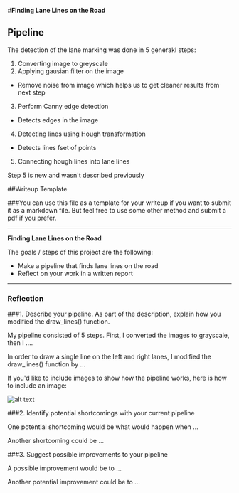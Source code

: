 #**Finding Lane Lines on the Road** 

## Pipeline

The detection of the lane marking was done in 5 generakl steps:
1. Converting image to greyscale
2. Applying gausian filter on the image 
* Remove noise from image which helps us to get cleaner results from next step
3. Perform Canny edge detection
* Detects edges in the image 
4. Detecting lines using Hough transformation
* Detects lines fset of points
5. Connecting hough lines into lane lines


Step 5 is new and wasn't described previously


##Writeup Template

###You can use this file as a template for your writeup if you want to submit it as a markdown file. But feel free to use some other method and submit a pdf if you prefer.

---

**Finding Lane Lines on the Road**

The goals / steps of this project are the following:
* Make a pipeline that finds lane lines on the road
* Reflect on your work in a written report


[//]: # (Image References)

[image1]: ./examples/grayscale.jpg "Grayscale"

---

### Reflection

###1. Describe your pipeline. As part of the description, explain how you modified the draw_lines() function.

My pipeline consisted of 5 steps. First, I converted the images to grayscale, then I .... 

In order to draw a single line on the left and right lanes, I modified the draw_lines() function by ...

If you'd like to include images to show how the pipeline works, here is how to include an image: 

![alt text][image1]


###2. Identify potential shortcomings with your current pipeline


One potential shortcoming would be what would happen when ... 

Another shortcoming could be ...


###3. Suggest possible improvements to your pipeline

A possible improvement would be to ...

Another potential improvement could be to ...